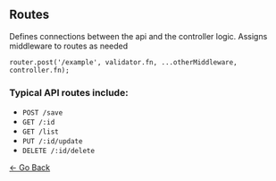 ## Routes
Defines connections between the api and the controller logic. Assigns middleware to routes as needed
```
router.post('/example', validator.fn, ...otherMiddleware, controller.fn);
```

### Typical API routes include:
* `POST /save`
* `GET /:id`
* `GET /list`
* `PUT /:id/update`
* `DELETE /:id/delete`

[&larr; Go Back](../)
